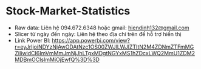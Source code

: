 # Stock-Market-Statistics
- Raw data: Liên hệ 094.672.6348 hoặc gmail: hiendinh132@gmail.com
- Slicer từ ngày đến ngày: Liên hệ theo địa chỉ trên để hỗ trợ hiển thị
- Link Power BI:
https://app.powerbi.com/view?r=eyJrIjoiNDYzNjAwODAtNzc1OS00ZWJlLWJlZTItN2M4ZDNmZTFmMGZiIiwidCI6ImVmMmJmNjJhLTgxMDgtNGYxMS1hZDcxLWQ2MmU1ZDM2MDBmOCIsImMiOjEwfQ%3D%3D
